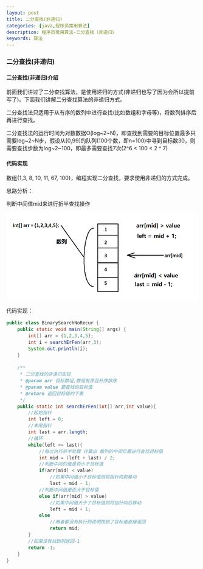 ```yaml
---
layout: post
title: 二分查找(非递归)
categories: [java,程序员常用算法]
description: 程序员常用算法-二分查找（非递归）
keywords: 算法
---
```


### 二分查找(非递归)

#### 二分查找(非递归)介绍

前面我们讲过了二分查找算法，是使用递归的方式(非递归也写了因为会所以提前写了)。下面我们讲解二分查找算法的非递归方式。

二分查找法只适用于从有序的数列中进行查找(比如数组和字母等)，将数列排序后再进行查找。

二分查找法的运行时间为对数数据O(log~2~N)，即查找到需要的目标位置最多只需要log~2~N步，假设从[0,99]的队列(100个数，即n=100)中寻到目标数30，则需要查找步数为log~2~100，即最多需要查找7次(2^6 < 100 < 2 ^ 7)

#### 代码实现

数组{1,3, 8, 10, 11, 67, 100}，编程实现二分查找，要求使用非递归的方式完成。

思路分析：

判断中间值mid来进行折半查找操作

![image-20230714153923559](https://raw.githubusercontent.com/PigPigLetsGo/imeages/master/202307141539864.png)

代码实现：

```java
public class BinarySearchNoRecur {
    public static void main(String[] args) {
        int[] arr = {1,2,3,4,5};
        int i = searchErFen(arr,3);
        System.out.println(i);
    }

    /**
     * 二分查找的非递归实现
     * @param arr 目标数组,数组有序且升序排序
     * @param value 要查找的目标值
     * @return 返回目标值的下表
     */
    public static int searchErFen(int[] arr,int value){
        //起始指针
        int left = 0;
        //末尾指针
        int last = arr.length;
        //循环
        while(left <= last){
            //每次执行折半处理 计算出 数列的中间位置进行查找目标值
            int mid = (left + last) / 2;
            //判断中间的值是否小于目标值
            if(arr[mid] < value)
                //如果中间值小于目标值则将指针向前移动
                last = mid - 1;
            //判断中间值是否大于目标值
            else if(arr[mid] > value)
                //如果中间值大于了目标值则将指针向后移动
                left = mid + 1;
            else
                //两者都没有执行则说明找到了目标值直接返回
                return mid;
        }
        //如果没有找到则返回-1
        return -1;
    }
}
```
